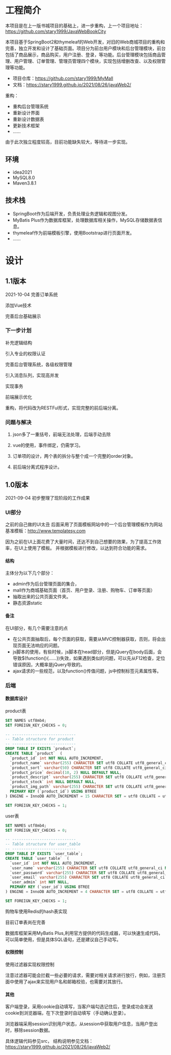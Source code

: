 # 工程简介
本项目是在上一版书城项目的基础上，进一步重构，上一个项目地址：https://github.com/stary1999/JavaWebBookCity

本项目基于SpringBoot2和thymeleaf的Web开发，对旧的Web商城项目的重构和完善，独立开发和设计了基础页面。项目分为前台用户模块和后台管理模块，前台包括了商品展示，商品购买，用户注册、登录，等功能。后台管理模块包括商品管理、用户管理、订单管理、管理员管理四个模块，实现包括增删改查、以及权限管理等功能。

* 项目仓库：https://github.com/stary1999/MyMall
* 文档：https://stary1999.github.io/2021/08/26/javaWeb2/

重构：

* 重构后台管理系统
* 重新设计界面
* 重新设计数据表
* 更新技术框架
* ……

由于此次独立程度较高，目前功能缺失较大，等待进一步实现。

## 环境

* idea2021
* MySQL8.0
* Maven3.8.1

## 技术栈

* SpringBoot作为后端开发，负责处理业务逻辑和视图分发。
* MyBatis Plus作为数据库框架，处理数据库相关操作，MySQL存储数据表信息。
* thymeleaf作为前端模板引擎，使用Bootstrap进行页面开发。
* ……

# 设计

## 1.1版本
2021-10-04
完善订单系统

添加Vue技术

完善后台基础展示

### 下一步计划

补充逻辑结构

引入专业的权限认证

完善后台管理系统，各级权限管理

引入消息队列，实现高并发

实现事务

前端展示优化

重构，将代码改为RESTFul形式，实现完整的前后端分离。

### 问题与解决

1. json多了一重括号，前端无法处理，后端手动去除

2. vue的使用，事件绑定，仍需学习。

3. 订单项的设计，两个表的拆分与整个成一个完整的order对象。

4. 前后端分离式程序设计。




## 1.0版本
2021-09-04
初步整理了现阶段的工作成果

### UI部分

之前的自己做的UI太丑
后面采用了页面模板网站中的一个后台管理模板作为网站基准模板：http://www.templatesy.com

因为之前在UI上面花费了大量时间，还达不到自己想要的效果，为了提高工作效率，在UI上使用了模板。
并根据模板进行修改，以达到符合功能的需求。

#### 结构

主体分为以下几个部分：

* admin作为后台管理页面的集合，
* mall作为商城基础页面（首页、用户登录、注册、购物车、订单等页面）
* 抽取出来的公共页面文件夹。
* 静态资源static

#### 备注

在UI部分，有几个需要注意的点

* 在公共页面抽取后，每个页面的获取，需要从MVC控制器获取，否则，将会出现页面无法响应的问题。
* js脚本的使用，有些时候，js脚本在head部分，但是jQuery在body后面，会导致$(function(){……})失效，如果遇到类似的问题，可以先从F12检查，定位错误原因，大概率是jQuery导致的。
* ajax请求的一些规范，以及function()传值问题，js中控制标签元素属性等。

### 后端

#### 数据库设计

product表

```sql
SET NAMES utf8mb4;
SET FOREIGN_KEY_CHECKS = 0;

-- ----------------------------
-- Table structure for product
-- ----------------------------
DROP TABLE IF EXISTS `product`;
CREATE TABLE `product`  (
  `product_id` int NOT NULL AUTO_INCREMENT,
  `product_name` varchar(255) CHARACTER SET utf8 COLLATE utf8_general_ci NULL DEFAULT NULL,
  `product_sort` varchar(50) CHARACTER SET utf8 COLLATE utf8_general_ci NULL DEFAULT NULL,
  `product_price` decimal(10, 2) NULL DEFAULT NULL,
  `product_descript` varchar(255) CHARACTER SET utf8 COLLATE utf8_general_ci NULL DEFAULT NULL,
  `product_stock` int NULL DEFAULT NULL,
  `product_img_path` varchar(255) CHARACTER SET utf8 COLLATE utf8_general_ci NULL DEFAULT NULL,
  PRIMARY KEY (`product_id`) USING BTREE
) ENGINE = InnoDB AUTO_INCREMENT = 15 CHARACTER SET = utf8 COLLATE = utf8_general_ci ROW_FORMAT = Dynamic;

SET FOREIGN_KEY_CHECKS = 1;
```

user表

```sql
SET NAMES utf8mb4;
SET FOREIGN_KEY_CHECKS = 0;

-- ----------------------------
-- Table structure for user_table
-- ----------------------------
DROP TABLE IF EXISTS `user_table`;
CREATE TABLE `user_table`  (
  `user_id` int NOT NULL AUTO_INCREMENT,
  `user_name` varchar(255) CHARACTER SET utf8 COLLATE utf8_general_ci NULL DEFAULT NULL,
  `user_password` varchar(255) CHARACTER SET utf8 COLLATE utf8_general_ci NULL DEFAULT NULL,
  `user_email` varchar(255) CHARACTER SET utf8 COLLATE utf8_general_ci NULL DEFAULT NULL,
  `user_admin` int NOT NULL,
  PRIMARY KEY (`user_id`) USING BTREE
) ENGINE = InnoDB AUTO_INCREMENT = 4 CHARACTER SET = utf8 COLLATE = utf8_general_ci ROW_FORMAT = Dynamic;

SET FOREIGN_KEY_CHECKS = 1;

```

购物车使用Redis的hash表实现

目前订单表尚在完善

数据库框架采用MyBatis Plus,利用官方提供的代码生成器，可以快速生成代码，可以简单使用，但是具体SQL语句，还是建议自己手动写。



#### 权限控制

使用过滤器实现权限控制

注意过滤器可能会拦截一些必要的请求，需要对相关请求进行放行，例如，注册页面中使用了ajax来实现用户名和邮箱校验，也需要对其放行。

#### 其他

客户端登录，采用cookie自动填写，当客户端勾选记住后，登录成功会发送cookie到浏览器端，在下次登录时自动填写（手动确认登录）。

浏览器端采用session识别用户状态，从session中获取用户信息，当用户登出时，移除session数据。





具体逻辑代码参见src，
结构说明参见文档：https://stary1999.github.io/2021/08/26/javaWeb2/